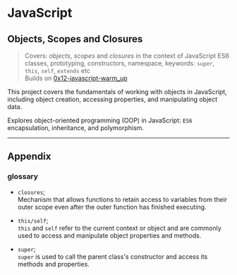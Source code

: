 # JavaScript
## Objects, Scopes and Closures

> Covers: *objects*, *scopes* and *closures* in the context of JavaScript ES6 classes, prototyping, constructors, namespace, keywords: `super`, `this`, `self`, `extends` etc    
> Builds on [0x12-javascript-warm_up](./0x12-javascript-warm_up)  

This project covers the fundamentals of working with objects in JavaScript, including object creation, accessing properties, and manipulating object data.

Explores object-oriented programming (OOP) in JavaScript: `ES6` encapsulation, inheritance, and polymorphism.

---
## Appendix

### glossary
- `closures`;  
Mechanism that allows functions to retain access to variables from their outer scope even after the outer function has finished executing.

- `this/self`;  
`this` and `self` refer to the current context or object and are commonly used to access and manipulate object properties and methods.

- `super`;  
`super` is used to call the parent class's constructor and access its methods and properties.
